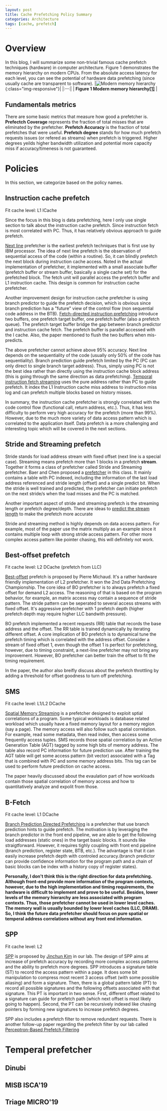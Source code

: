 ```yaml
---
layout: post
title: Cache Prefetching Policy Summary
categories: Architecture
tags: [cache, prefetch]
---
```


# Overview

In this blog, I will summarize some non-trivial famous cache prefetch techniques (hardware) in computer architecture.  Figure 1 demonstrates the memory hierarchy on modern CPUs.  From the absolute access latency for each level, you can see the potential of hardware data prefetching (since usually cache are transparent to software). 
|![Modern memory hierarchy](/post_imgs/modern_memory_hierarchy.png){:class="img-responsive"}|
|:--:|
| **Figure 1 Modern memory hierarchy[[1]][A Primer on Hardware Prefetching]** |

## Fundamentals metrics

There are some basic metrics that measure how good a prefetcher is. **Prefectch Coverage** represents the fraction of total misses that are eliminated by the prefetcher.  **Prefetch Accuracy** is the fraction of total prefetches that were useful. **Prefetch degree** stands for how much prefetch requests issues (or refered as streams) when prefetch is triggered.  Higher degrees yeilds higher bandwidth utilization and potential more capacity miss if accuracy/timeness is not guaranteed.

# Policies

In this section, we categorize based on the policy names.

## Instruction cache prefetch

Fit cache level: L1 ICache

Since the focus in this blog is data prefetching, here I only use single section to talk about the instruction cache prefetch.  Since instruction fetch is most correlated with PC.  Thus, it has relatively obvious approach to guide prefetch.  

[Next line][next line] prefetcher is the earliest prefetch techniques that is first use by IBM processor.  The idea of next line prefetch is the observation of sequential access of the code (within a routine).  So, it can blindly prefetch the next block during instruction cache access.  Noted in the actual implementation of prefetcher, it implemented with a small associate buffer (prefetch buffer or stream buffer, basically a single cache set) for the prefetched block.  The fetch unit will parallel access the prefetch buffer and L1 instruction cache.  This design is common for instruction cache prefetcher.

Another improvement design for instruction cache prefetcher is using branch predictor to guide the prefetch decision, which is obvious since branch prediction has a "future" view of the control flow (non sequential code address in the BTB).  [Fetch-directed instruction prefetching][FDIP] introduce two buffers, one prefetch target buffer, one prefetch buffer (also a prefetch queue).  The prefetch target buffer bridge the gap between branch predictor and instruction cache fetch.  The prefetch buffer is parallel accessed with the I cache.  Also, the paper mentioned to flush the two buffers when mis-predicts.

The above prefetcher cannot achieve above 95% accuracy.  Next line depends on the sequentiality of the code (usually only 50% of the code has sequentiality).  Branch prediction guide prefetch limited by the PC (PC can only direct to single branch target address).  Thus, simply using PC is not the best idea rather than directly using the instruction cache block address (this is going through the same direction as data prefetching).  [Temporal instruction fetch streaming][TIFS] uses the pure address rather than PC to guide prefetch.  It index the L1 Instruction cache miss address to instruction miss log and can prefetch multiple blocks based on history misses.

In summary, the instruction cache prefetcher is strongly correlated with the code control flow (functional call, return address, etc.).  Thus, it has less difficulty to perform very high accuracy for the prefetch (more than 99%).  However, due to the much more variety of data access pattern which is correlated to the application itself.  Data prefetch is a more challenging and interesting topic which will be covered in the next sections.  

## Stride and Streaming prefetch

Stride stands for load address stream with fixed offset (next line is a special case).  Streaming means prefetch more than 1 blocks in a prefetch **stream**.  Together it forms a class of prefetcher called Stride and Streaming prefetcher.  Baer and Chen proposed a [prefetcher][stride and streaming] in this class.  It mainly contains a table with PC indexed, including the information of the last load address referenced and stride length (offset) and a single predict bit.  When the stride is well trained and predicted, the prefetcher can initiate prefetch on the next stride/s when the load misses and the PC is matched.

Another important aspect of stride and streaming prefetch is the streaming length or prefetch degree/depth.  There are ideas to [predict the stream length][Memory Prefetching Using Adaptive Stream Detection] to make the prefetch more accurate

Stride and streaming method is highly depends on data access pattern.  For example, most of the paper use the matrix multiply as an example since it contains multiple loop with strong stride access pattern.  For other more complex access pattern like pointer chasing, this will definitely not work.

## Best-offset prefetch

Fit cache level: L2 DCache (prefetch from LLC)

[Best-offset][Best-Offset Hardware Prefetching] prefetch is proposed by Pierre Michaud. It's a rather hardware friendly implementation of L2 prefetcher. It won the 2nd Data Prefetching Championship. The core idea of BO prefetcher is to always prefetch a fixed offset for demand L2 access. The reasoning of that is based on the program behavior, for example, an matrix access may contain a sequence of stride pattern. The stride pattern can be seperated to several access streams with fixed offset. It's aggressive prefetcher with 1 prefetch depth (higher prefetch depth may require higher LLC bandwith pressure).

BO prefetch implemented a recent requests (RR) table that records the base address and the offset. The RR table is trained dynamically by iterating different offset. A core implication of BO prefetch is to dynamical tune the prefetch timing which is correlated with the address offset. Consider a stream of fixed offset 1, even though the offset 1 is perfect for prefetching, however, due to timing constraint, a next-line prefetcher may not bring any improvement.  However, BO prefetcher can better train the offset to fit the timing requirement.

In the paper, the author also breifly discuss about the prefetch throttling by adding a threshold for offset goodness to turn off prefetching.

## SMS

Fit cache level: L1/L2 DCache

[Spatial Memory Streaming][SMS] is a prefetcher designed to exploit sptial correlations of a program.  Some typical workloads is database related workload which usually have a fixed memory layout for a memory region (say a page).  The memory access will also follow such spatial correlation.  For example, read some metadata, then read index, then access some frequently access tuples.  SMS records those spatial correlation by an Active Generation Table (AGT) tagged by some high bits of memory address.  The table also record PC information for future prediction use.  After training the AGT table will get some access pattern (bit vector) associated with a Tag that is combined with PC and some memory address bits.  This tag can be used to perform future prediction on cache access.

The paper heavily discussed about the evaulation part of how workloads contain those spatial correlation of memory access and how to quantitatively analyze and expolit from those. 

## B-Fetch

Fit cache level: L1 DCache

[Branch Prediction Directed Prefetching][b-fetch] is a prefetcher that use branch prediction hints to guide prefetch.  The motivation is by leveraging the branch predictor in the front end pipeline, we are able to get the following load addresses (static ones) in the target basic blocks.  It sounds like straigtforward.  However, it requires tighly coupling with front end pipeline (branch prediction, register state, BTB, etc.).  The advantage is that it can easily increase prefetch depth with controled accuracy.(branch predictor can provide confidence information for the program path and a chain of basic blocks can be index with a history copy of register states).

**Personally, I don't think this is the right direction for data prefetching.  Although front-end provide more information of the program contexts, however, due to the high implementation and timing requirements, the hardware is difficult to implement and prove to be useful.  Besides, lower levels of the memory hierarchy are less associated with program contexts.  Thus, those prefetcher cannot be used in lower level caches.  The memory wall is usually bounded by lower level caches (LLC, DRAM).  So, I think the future data prefetcher should focus on pure spatial or temperal address correlations without any front end information.**

## SPP

Fit cache level: L2

[SPP][spp] is proposed by [Jinchun Kim][Jinchun] in our lab.  The design of SPP aims at increase of prefetch accuracy by recording more complex access patterns and the ability to prefetch more degrees.  SPP introduces a signature table (ST) to record the access pattern within a page.  It does some bit manipulation to compress most recent 3 access offset (with some possible aliasing) and form a signature.  Then, there is a global pattern table (PT) to record all possible signatures and the following offsets associated with that signature.  This PT is important in two sense.  First, different offset related to a signature can guide for prefetch path (which next offset is most likely going to happen).  Second, the PT can be recursively indexed like chasing pointers by forming new signatures to increase prefetch degrees.

SPP also includes a prefetch filter to remove redundant requests.  There is another follow-up paper regarding the prefetch filter by our lab called [Perceptron-Based Prefetch Filtering][Prefetch Filtering]

# Temperal prefetcher

## Dinubi

## MISB ISCA'19

## Triage MICRO'19



[A Primer on Hardware Prefetching]:https://www.amazon.com/Hardware-Prefetching-Synthesis-Architecture-Paperback/dp/B011YU7GFQ

[next line]:https://ieeexplore.ieee.org/document/1646791

[FDIP]:https://dl.acm.org/doi/10.5555/320080.320085

[TIFS]:https://dl.acm.org/doi/10.1109/MICRO.2008.4771774

[stride and streaming]:https://dl.acm.org/doi/10.1145/125826.125932

[Memory Prefetching Using Adaptive Stream Detection]:https://ieeexplore.ieee.org/document/4041863

[Best-Offset Hardware Prefetching]:https://hal.inria.fr/hal-01254863/document

[SMS]:https://web.eecs.umich.edu/~twenisch/papers/isca06.pdf

[b-fetch]:https://dl.acm.org/doi/10.1109/MICRO.2014.29

[spp]:https://dl.acm.org/doi/10.5555/3195638.3195711

[Jinchun]:https://sites.google.com/view/jinchun

[Prefetch Filtering]:https://dl.acm.org/doi/10.1145/3307650.3322207
